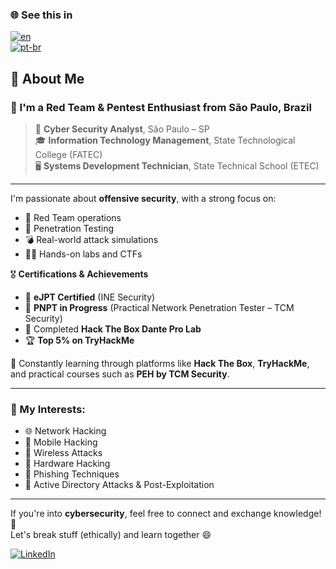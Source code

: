 ### 🌐 See this in  
[![en](https://img.shields.io/badge/lang-en-red.svg)](https://github.com/IsaacLouzeiro/IsaacLouzeiro/blob/master/README.md)  
[![pt-br](https://img.shields.io/badge/lang-pt--br-green.svg)](https://github.com/IsaacLouzeiro/IsaacLouzeiro/blob/master/README-PT.md)

## 🧠 About Me

### 🎯 I'm a Red Team & Pentest Enthusiast from São Paulo, Brazil

> 💼 **Cyber Security Analyst**, São Paulo – SP  
> 🎓 **Information Technology Management**, State Technological College (FATEC)  
> 🖥️ **Systems Development Technician**, State Technical School (ETEC)

---

I'm passionate about **offensive security**, with a strong focus on:

- 🏴 Red Team operations  
- 🐚 Penetration Testing  
- 💣 Real-world attack simulations  
- 👨‍💻 Hands-on labs and CTFs  

🎖️ **Certifications & Achievements**
- 🧾 **eJPT Certified** (INE Security)  
- 🔄 **PNPT in Progress** (Practical Network Penetration Tester – TCM Security)  
- 🏁 Completed **Hack The Box Dante Pro Lab**  
- 🏆 **Top 5% on TryHackMe**  

🧪 Constantly learning through platforms like **Hack The Box**, **TryHackMe**, and practical courses such as **PEH by TCM Security**.

---

### 🔬 My Interests:
- 🌐 Network Hacking  
- 📱 Mobile Hacking  
- 📡 Wireless Attacks  
- 🔌 Hardware Hacking  
- 🎣 Phishing Techniques  
- 🏹 Active Directory Attacks & Post-Exploitation  

---

If you're into **cybersecurity**, feel free to connect and exchange knowledge! 🚀  
Let's break stuff (ethically) and learn together 😄

[![LinkedIn](https://img.shields.io/badge/-LinkedIn-%230077B5?style=for-the-badge&logo=linkedin&logoColor=white)](https://www.linkedin.com/in/isaac-louzeiro/)
